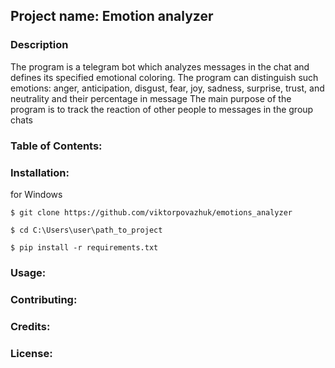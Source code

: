 ## Project name: Emotion analyzer


### Description
The program is a telegram bot which analyzes messages in the chat and defines its specified emotional coloring.
The program can distinguish such emotions: anger, anticipation, disgust, fear, joy, sadness, surprise, trust, and neutrality and their percentage in message
The main purpose of the program is to track the reaction of other people to messages in the group chats

### Table of Contents: 

### Installation: 
for Windows
```
$ git clone https://github.com/viktorpovazhuk/emotions_analyzer

$ cd C:\Users\user\path_to_project

$ pip install -r requirements.txt
```

### Usage: 

### Contributing: 

### Credits: 

### License:
